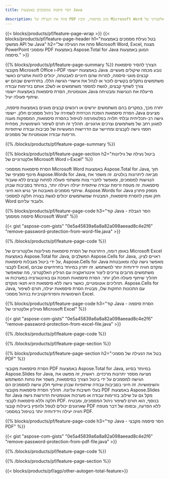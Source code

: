 ```yaml
---
title: הסר סיסמה ממסמכים באמצעות Java  

description: פתח את הנעילה של PDF מוגן בסיסמה, קובץ Microsoft Word גיליון אלקטרוני של Excel וקבצי מצגת PowerPoint באמצעות אפליקציית Java שלך.
---
```


{{< blocks/products/pf/feature-page-wrap >}}
{{< blocks/products/pf/feature-page-header h1="בטל נעילת מסמכים באמצעות ממשקי API של Java" h2="פתח את הנעילה של Microsoft Word, Excel, מצגת PowerPoint ומסמכי PDF באמצעות Aspose.Total for Java המוגן באמצעות סיסמה." >}}

{{% blocks/products/pf/feature-page-summary %}}
הצורך להסיר סיסמאות מקובצי Microsoft Office ו-PDF באמצעות יישומי Java נובע מכמה שיקולים מעשיים.  קבצים מוגני סיסמה, למרות שהם חיוניים לאבטחה, יכולים להוות אתגרים כאשר משתמשים נתקלים בקשיים לזכור או לנהל את אישורי הגישה הללו.  בתרחישים שבהם יש צורך לשתף קבצים, לגשת למספר משתמשים או לשלב אותם בזרימות עבודה אוטומטיות, הסרת סיסמאות באמצעות יישומי Java מייעלת את הנגישות ומבטיחה שיתוף פעולה יעיל.<br /><br />
יתרה מכך, במקרים בהם משתמשים יורשים או רוכשים קבצים מוגנים באמצעות סיסמה, הסרת סיסמאות הופכת הכרחית לשמירה על ניהול מסמכים חלק.  יישומי Java מציעים גישה רב-תכליתית ובלתי תלויה בפלטפורמה לטיפול בהסרת סיסמאות, המספקות מענה למגוון רחב של משתמשים וצרכים ארגוניים. תהליך זה תורם לשיפור השימושיות, מפחית חסמי גישה לקבצים ומתיישר עם הדרישות המעשיות של סביבות עבודה שיתופיות וזרימות עבודה אוטומטיות של מסמכים.

{{% /blocks/products/pf/feature-page-summary  %}}

{{% blocks/products/pf/feature-page-section  h2="ביטול נעילה של גיליונות אלקטרוניים של Microsoft Word ו-Excel" %}}

הסרת סיסמאות ממסמכי Microsoft Word באמצעות Aspose.Total for Java, תוך מינוף ספציפי של Aspose.Words for Java, מביאה ליתרונות בולטים.  זה משפר את הנגישות למסמכים, ומאפשר לחברי צוות ומשתפי פעולה לפתוח קבצים ללא שעבוד סיסמאות.  זה מטפח זרימת עבודה שיתופית יעילה ויעילה יותר, במיוחד בסביבות שבהן שיתוף מסמכים מאובטח אך נגיש הוא חיוני. Aspose.Words for Java מספק פתרון חזק ואמין להסרת סיסמאות, המבטיח שמשתמשים יכולים לגשת בצורה חלקה למסמכי Word ולעבוד עליהם.

{{% blocks/products/pf/feature-page-code h3="קוד Java - הסר הגבלת סיסמה ממסמך Microsoft Word" %}}

{{< gist "aspose-com-gists" "0e5a45839a6a8a82a098aeead8c4e2f6" "remove-password-protection-from-word-file.java" >}}

{{% /blocks/products/pf/feature-page-code  %}}

באופן דומה, היתרונות של הסרת סיסמאות מגיליונות אלקטרוניים של Microsoft Excel באמצעות Aspose.Total for Java, המשלבים Aspose.Cells for Java, ראויים לציון.  על ידי ביטול מגבלות סיסמאות, Aspose.Cells for Java מאפשר גישה קלה ומאובטחת לקבצי Excel, ומקדם חוויה ידידותית יותר למשתמש.  זה יתרון במיוחד בתרחישים שבהם משתמשים מרובים צריכים ליצור אינטראקציה עם הגיליון האלקטרוני, מה שמאפשר תהליך שיתוף פעולה חלק יותר.  הסרת סיסמאות תומכת גם באינטגרציה במערכות או תהליכים אוטומטיים, כאשר גישה ללא סיסמאות היא תנאי מוקדם.  Aspose.Cells for Java, עם התכונות החזקות שלו, מבטיח הסרת סיסמאות יעילה, תורם לשיפור השימושיות והפרודוקטיביות בניהול מסמכי Excel.

{{% blocks/products/pf/feature-page-code h3="קוד Java - הסרת סיסמה מגיליון אלקטרוני של Microsoft Excel" %}}

{{< gist "aspose-com-gists" "0e5a45839a6a8a82a098aeead8c4e2f6" "remove-password-protection-from-excel-file.java" >}}

{{% /blocks/products/pf/feature-page-code  %}}

{{% /blocks/products/pf/feature-page-section %}}

{{% blocks/products/pf/feature-page-section  h2="בטל את הנעילה של מסמכי PDF" %}}

הסרת סיסמאות מקובצי PDF באמצעות Aspose.Total for Java, במיוחד בסיוע Aspose.Slides for Java, מציעה מספר יתרונות מרכזיים.  ראשית, זה מפשט את הגישה למסמכים על ידי ביטול הצורך בסיסמאות, משפר את נוחות המשתמש והשימושיות.  זה חיוני בסביבות עבודה שיתופיות שבהן שיתוף חלק וגישה למסמכים הם בעלי חשיבות עליונה.  תהליך הסרת סיסמאות מקובצי PDF באמצעות Aspose.Slides for Java מקל גם על שילוב בזרימות עבודה או מערכות אוטומטיות הדורשות גישה חלקה וללא סיסמאות לקבצי PDF.  בנוסף, הוא תורם לשיפור ניהול המסמכים, ומבטיח שארגונים יכולים לטפל ולהפיץ ביעילות קובצי PDF ללא הפרעה, ובסופו של דבר מטפח חוויה יעילה וידידותית יותר בטיפול במסמכי PDF.

{{% blocks/products/pf/feature-page-code h3="קוד Java - הסר סיסמה מקבצי PDF" %}}

{{< gist "aspose-com-gists" "0e5a45839a6a8a82a098aeead8c4e2f6" "remove-password-protection-from-pdf-file.java" >}}

{{% /blocks/products/pf/feature-page-code  %}}

{{% /blocks/products/pf/feature-page-section %}}

{{< blocks/products/pf/agp/other-autogen-total-feature>}}